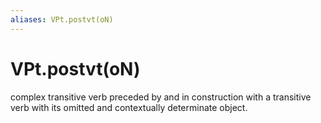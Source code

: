 ```yaml
---
aliases: VPt.postvt(oN)
---
```

# VPt.postvt(oN)

complex transitive verb preceded by and in construction with a transitive verb with its omitted and contextually determinate object.